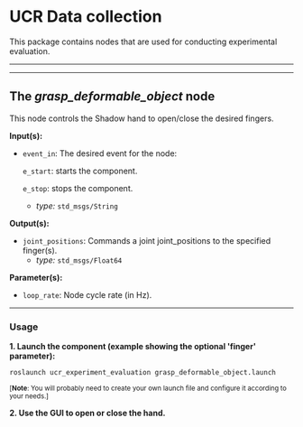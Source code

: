 # UCR Data collection
This package contains nodes that are used for conducting experimental evaluation.
___
___
## The *grasp_deformable_object* node
This node controls the Shadow hand to open/close the desired fingers.

**Input(s):**
  * `event_in`: The desired event for the node:

      `e_start`: starts the component.

      `e_stop`: stops the component.
    - *type:* `std_msgs/String`

**Output(s):**
  * `joint_positions`: Commands a joint joint_positions to the specified finger(s).
    - *type:* `std_msgs/Float64`

**Parameter(s):**
  * `loop_rate`: Node cycle rate (in Hz).

---
### Usage
**1. Launch the component (example showing the optional 'finger' parameter):**

```
roslaunch ucr_experiment_evaluation grasp_deformable_object.launch 
```

<sub>[**Note**: You will probably need to create your own launch file and configure it according to your needs.]</sub>

**2. Use the GUI to open or close the hand.**
